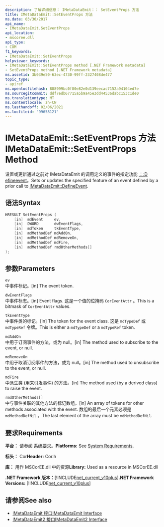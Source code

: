 ```yaml
---
description: 了解详细信息： IMetaDataEmit：： SetEventProps 方法
title: IMetaDataEmit::SetEventProps 方法
ms.date: 03/30/2017
api_name:
- IMetaDataEmit.SetEventProps
api_location:
- mscoree.dll
api_type:
- COM
f1_keywords:
- IMetaDataEmit::SetEventProps
helpviewer_keywords:
- IMetaDataEmit::SetEventProps method [.NET Framework metadata]
- SetEventProps method [.NET Framework metadata]
ms.assetid: 3b039e50-63ec-4730-99ff-2327408de477
topic_type:
- apiref
ms.openlocfilehash: 888999bc0f80e82e0d139eecac7152a94104ed7e
ms.sourcegitcommit: ddf7edb67715a5b9a45e3dd44536dabc153c1de0
ms.translationtype: MT
ms.contentlocale: zh-CN
ms.lasthandoff: 02/06/2021
ms.locfileid: "99658121"
---
```

# <a name="imetadataemitseteventprops-method"></a><span data-ttu-id="379d2-103">IMetaDataEmit::SetEventProps 方法</span><span class="sxs-lookup"><span data-stu-id="379d2-103">IMetaDataEmit::SetEventProps Method</span></span>

<span data-ttu-id="379d2-104">设置或更新通过之前对 IMetaDataEmit 的调用定义的事件的指定功能 [：:D efineevent](imetadataemit-defineevent-method.md)。</span><span class="sxs-lookup"><span data-stu-id="379d2-104">Sets or updates the specified feature of an event defined by a prior call to [IMetaDataEmit::DefineEvent](imetadataemit-defineevent-method.md).</span></span>  
  
## <a name="syntax"></a><span data-ttu-id="379d2-105">语法</span><span class="sxs-lookup"><span data-stu-id="379d2-105">Syntax</span></span>  
  
```cpp  
HRESULT SetEventProps (  
    [in]  mdEvent     ev,
    [in]  DWORD       dwEventFlags,
    [in]  mdToken     tkEventType,
    [in]  mdMethodDef mdAddOn,
    [in]  mdMethodDef mdRemoveOn,
    [in]  mdMethodDef mdFire,
    [in]  mdMethodDef rmdOtherMethods[]
);  
```  
  
## <a name="parameters"></a><span data-ttu-id="379d2-106">参数</span><span class="sxs-lookup"><span data-stu-id="379d2-106">Parameters</span></span>  

 `ev`  
 <span data-ttu-id="379d2-107">中事件标记。</span><span class="sxs-lookup"><span data-stu-id="379d2-107">[in] The event token.</span></span>  
  
 `dwEventFlags`  
 <span data-ttu-id="379d2-108">中事件标志。</span><span class="sxs-lookup"><span data-stu-id="379d2-108">[in] Event flags.</span></span> <span data-ttu-id="379d2-109">这是一个值的位掩码 `CorEventAttr` 。</span><span class="sxs-lookup"><span data-stu-id="379d2-109">This is a bitmask of `CorEventAttr` values.</span></span>  
  
 `tkEventType`  
 <span data-ttu-id="379d2-110">中事件类的标记。</span><span class="sxs-lookup"><span data-stu-id="379d2-110">[in] The token for the event class.</span></span> <span data-ttu-id="379d2-111">这是 `mdTypeDef` 或 `mdTypeRef` 令牌。</span><span class="sxs-lookup"><span data-stu-id="379d2-111">This is either a `mdTypeDef` or a `mdTypeRef` token.</span></span>  
  
 `mdAddOn`  
 <span data-ttu-id="379d2-112">中用于订阅事件的方法，或为 null。</span><span class="sxs-lookup"><span data-stu-id="379d2-112">[in] The method used to subscribe to the event, or null.</span></span>  
  
 `mdRemoveOn`  
 <span data-ttu-id="379d2-113">中用于取消订阅事件的方法，或为 null。</span><span class="sxs-lookup"><span data-stu-id="379d2-113">[in] The method used to unsubscribe to the event, or null.</span></span>  
  
 `mdFire`  
 <span data-ttu-id="379d2-114">中派生类 (用来引发事件) 的方法。</span><span class="sxs-lookup"><span data-stu-id="379d2-114">[in] The method used (by a derived class) to raise the event.</span></span>  
  
 `rmdOtherMethods[]`  
 <span data-ttu-id="379d2-115">中与事件关联的其他方法的标记数组。</span><span class="sxs-lookup"><span data-stu-id="379d2-115">[in] An array of tokens for other methods associated with the event.</span></span> <span data-ttu-id="379d2-116">数组的最后一个元素必须是 `mdMethodDefNil` 。</span><span class="sxs-lookup"><span data-stu-id="379d2-116">The last element of the array must be `mdMethodDefNil`.</span></span>  
  
## <a name="requirements"></a><span data-ttu-id="379d2-117">要求</span><span class="sxs-lookup"><span data-stu-id="379d2-117">Requirements</span></span>  

 <span data-ttu-id="379d2-118">**平台：** 请参阅 [系统要求](../../get-started/system-requirements.md)。</span><span class="sxs-lookup"><span data-stu-id="379d2-118">**Platforms:** See [System Requirements](../../get-started/system-requirements.md).</span></span>  
  
 <span data-ttu-id="379d2-119">**标头：** Cor</span><span class="sxs-lookup"><span data-stu-id="379d2-119">**Header:** Cor.h</span></span>  
  
 <span data-ttu-id="379d2-120">**库：** 用作 MSCorEE.dll 中的资源</span><span class="sxs-lookup"><span data-stu-id="379d2-120">**Library:** Used as a resource in MSCorEE.dll</span></span>  
  
 <span data-ttu-id="379d2-121">**.NET Framework 版本：**[!INCLUDE[net_current_v10plus](../../../../includes/net-current-v10plus-md.md)]</span><span class="sxs-lookup"><span data-stu-id="379d2-121">**.NET Framework Versions:** [!INCLUDE[net_current_v10plus](../../../../includes/net-current-v10plus-md.md)]</span></span>  
  
## <a name="see-also"></a><span data-ttu-id="379d2-122">请参阅</span><span class="sxs-lookup"><span data-stu-id="379d2-122">See also</span></span>

- [<span data-ttu-id="379d2-123">IMetaDataEmit 接口</span><span class="sxs-lookup"><span data-stu-id="379d2-123">IMetaDataEmit Interface</span></span>](imetadataemit-interface.md)
- [<span data-ttu-id="379d2-124">IMetaDataEmit2 接口</span><span class="sxs-lookup"><span data-stu-id="379d2-124">IMetaDataEmit2 Interface</span></span>](imetadataemit2-interface.md)
